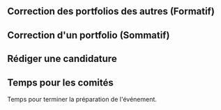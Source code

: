 
<h2>Correction des portfolios des autres (Formatif) </h2>

<h2>Correction d'un portfolio (Sommatif) </h2>

<h2>Rédiger une candidature</h2>

<h2>Temps pour les comités</h2>
<p>Temps pour terminer la préparation de l'événement.</p>
